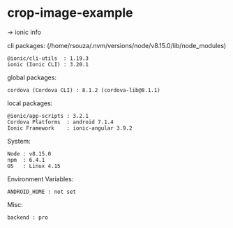 # crop-image-example

→ ionic info

cli packages: (/home/rsouza/.nvm/versions/node/v8.15.0/lib/node_modules)

    @ionic/cli-utils  : 1.19.3
    ionic (Ionic CLI) : 3.20.1

global packages:

    cordova (Cordova CLI) : 8.1.2 (cordova-lib@8.1.1)

local packages:

    @ionic/app-scripts : 3.2.1
    Cordova Platforms  : android 7.1.4
    Ionic Framework    : ionic-angular 3.9.2

System:

    Node : v8.15.0
    npm  : 6.4.1
    OS   : Linux 4.15

Environment Variables:

    ANDROID_HOME : not set

Misc:

    backend : pro
